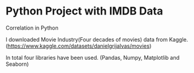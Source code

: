 # Python Project with IMDB Data

Correlation in Python

I downloaded Movie Industry(Four decades of movies) data from Kaggle. (https://www.kaggle.com/datasets/danielgrijalvas/movies)

In total four libraries have been used. (Pandas, Numpy, Matplotlib and Seaborn)
